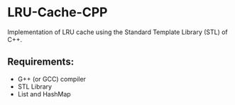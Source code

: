 # LRU-Cache-CPP

Implementation of LRU cache using the Standard Template Library (STL) of C++.

## Requirements:
  * G++ (or GCC) compiler
  * STL Library
  * List and HashMap


